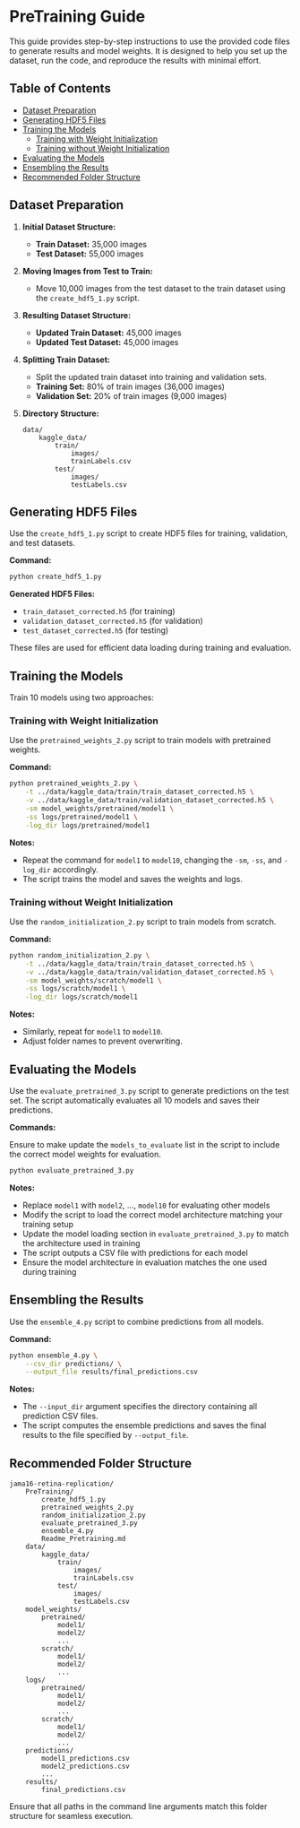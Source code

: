 # PreTraining Guide

This guide provides step-by-step instructions to use the provided code files to generate results and model weights. It is designed to help you set up the dataset, run the code, and reproduce the results with minimal effort.

## Table of Contents

- [Dataset Preparation](#dataset-preparation)
- [Generating HDF5 Files](#generating-hdf5-files)
- [Training the Models](#training-the-models)
    - [Training with Weight Initialization](#training-with-weight-initialization)
    - [Training without Weight Initialization](#training-without-weight-initialization)
- [Evaluating the Models](#evaluating-the-models)
- [Ensembling the Results](#ensembling-the-results)
- [Recommended Folder Structure](#recommended-folder-structure)

## Dataset Preparation

1. **Initial Dataset Structure:**
     - **Train Dataset:** 35,000 images
     - **Test Dataset:** 55,000 images

2. **Moving Images from Test to Train:**
     - Move 10,000 images from the test dataset to the train dataset using the `create_hdf5_1.py` script.

3. **Resulting Dataset Structure:**
     - **Updated Train Dataset:** 45,000 images
     - **Updated Test Dataset:** 45,000 images

4. **Splitting Train Dataset:**
     - Split the updated train dataset into training and validation sets.
     - **Training Set:** 80% of train images (36,000 images)
     - **Validation Set:** 20% of train images (9,000 images)

5. **Directory Structure:**

     ```
     data/
         kaggle_data/
             train/
                 images/
                 trainLabels.csv
             test/
                 images/
                 testLabels.csv
     ```

## Generating HDF5 Files

Use the `create_hdf5_1.py` script to create HDF5 files for training, validation, and test datasets.

**Command:**

```bash
python create_hdf5_1.py
```

**Generated HDF5 Files:**

- `train_dataset_corrected.h5` (for training)
- `validation_dataset_corrected.h5` (for validation)
- `test_dataset_corrected.h5` (for testing)

These files are used for efficient data loading during training and evaluation.

## Training the Models

Train 10 models using two approaches:

### Training with Weight Initialization

Use the `pretrained_weights_2.py` script to train models with pretrained weights.

**Command:**

```bash
python pretrained_weights_2.py \
    -t ../data/kaggle_data/train/train_dataset_corrected.h5 \
    -v ../data/kaggle_data/train/validation_dataset_corrected.h5 \
    -sm model_weights/pretrained/model1 \
    -ss logs/pretrained/model1 \
    -log_dir logs/pretrained/model1
```

**Notes:**

- Repeat the command for `model1` to `model10`, changing the `-sm`, `-ss`, and `-log_dir` accordingly.
- The script trains the model and saves the weights and logs.

### Training without Weight Initialization

Use the `random_initialization_2.py` script to train models from scratch.

**Command:**

```bash
python random_initialization_2.py \
    -t ../data/kaggle_data/train/train_dataset_corrected.h5 \
    -v ../data/kaggle_data/train/validation_dataset_corrected.h5 \
    -sm model_weights/scratch/model1 \
    -ss logs/scratch/model1 \
    -log_dir logs/scratch/model1
```

**Notes:**

- Similarly, repeat for `model1` to `model10`.
- Adjust folder names to prevent overwriting.

## Evaluating the Models

Use the `evaluate_pretrained_3.py` script to generate predictions on the test set. The script automatically evaluates all 10 models and saves their predictions.

**Commands:**

Ensure to make update the `models_to_evaluate` list in the script to include the correct model weights for evaluation.
```bash
python evaluate_pretrained_3.py 
```

**Notes:**

- Replace `model1` with `model2`, ..., `model10` for evaluating other models
- Modify the script to load the correct model architecture matching your training setup
- Update the model loading section in `evaluate_pretrained_3.py` to match the architecture used in training
- The script outputs a CSV file with predictions for each model
- Ensure the model architecture in evaluation matches the one used during training


## Ensembling the Results

Use the `ensemble_4.py` script to combine predictions from all models.

**Command:**

```bash
python ensemble_4.py \
    --csv_dir predictions/ \
    --output_file results/final_predictions.csv
```

**Notes:**

- The `--input_dir` argument specifies the directory containing all prediction CSV files.
- The script computes the ensemble predictions and saves the final results to the file specified by `--output_file`.

## Recommended Folder Structure

```
jama16-retina-replication/
    PreTraining/
        create_hdf5_1.py
        pretrained_weights_2.py
        random_initialization_2.py
        evaluate_pretrained_3.py
        ensemble_4.py
        Readme_Pretraining.md
    data/
        kaggle_data/
            train/
                images/
                trainLabels.csv
            test/
                images/
                testLabels.csv
    model_weights/
        pretrained/
            model1/
            model2/
            ...
        scratch/
            model1/
            model2/
            ...
    logs/
        pretrained/
            model1/
            model2/
            ...
        scratch/
            model1/
            model2/
            ...
    predictions/
        model1_predictions.csv
        model2_predictions.csv
        ...
    results/
        final_predictions.csv
```

Ensure that all paths in the command line arguments match this folder structure for seamless execution.

